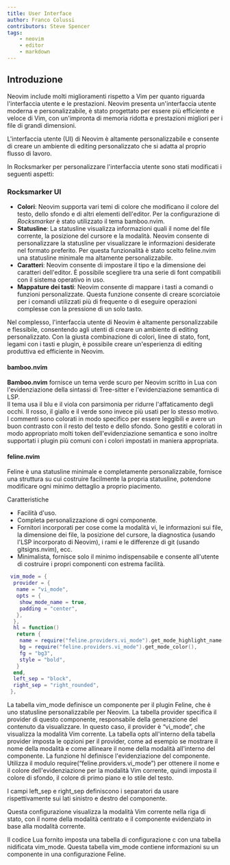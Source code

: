 ```yaml
---
title: User Interface
author: Franco Colussi
contributors: Steve Spencer
tags:
    - neovim
    - editor
    - markdown
---
```

<!--vale off-->
## Introduzione

Neovim include molti miglioramenti rispetto a Vim per quanto riguarda l'interfaccia utente e le prestazioni. Neovim presenta un'interfaccia utente moderna e personalizzabile, è stato progettato per essere più efficiente e veloce di Vim, con un'impronta di memoria ridotta e prestazioni migliori per i file di grandi dimensioni.

L'interfaccia utente (UI) di Neovim è altamente personalizzabile e consente di creare un ambiente di editing personalizzato che si adatta al proprio flusso di lavoro.

In Rocksmarker per personalizzare l'interfaccia utente sono stati modificati i seguenti aspetti:

### Rocksmarker UI

- **Colori**: Neovim supporta vari temi di colore che modificano il colore del testo, dello sfondo e di altri elementi dell'editor. Per la configurazione di *Rocksmarker* è stato utilizzato il tema bamboo.nvim.
- **Statusline**: La statusline visualizza informazioni quali il nome del file corrente, la posizione del cursore e la modalità. Neovim consente di personalizzare la statusline per visualizzare le informazioni desiderate nel formato preferito. Per questa funzionalità è stato scelto feline.nvim una statusline minimale ma altamente personalizzabile.
- **Caratteri**: Neovim consente di impostare il tipo e la dimensione dei caratteri dell'editor. È possibile scegliere tra una serie di font compatibili con il sistema operativo in uso.
- **Mappature dei tasti**: Neovim consente di mappare i tasti a comandi o funzioni personalizzate. Questa funzione consente di creare scorciatoie per i comandi utilizzati più di frequente o di eseguire operazioni complesse con la pressione di un solo tasto.

Nel complesso, l'interfaccia utente di Neovim è altamente personalizzabile e flessibile, consentendo agli utenti di creare un ambiente di editing personalizzato. Con la giusta combinazione di colori, linee di stato, font, legami con i tasti e plugin, è possibile creare un'esperienza di editing produttiva ed efficiente in Neovim.

#### bamboo.nvim

**Bamboo.nvim** fornisce un tema verde scuro per Neovim scritto in Lua con l'evidenziazione della sintassi di Tree-sitter e l'evidenziazione semantica di LSP.  
Il tema usa il blu e il viola con parsimonia per ridurre l'affaticamento degli occhi. Il rosso, il giallo e il verde sono invece più usati per lo stesso motivo.  
I commenti sono colorati in modo specifico per essere leggibili e avere un buon contrasto con il resto del testo e dello sfondo. Sono gestiti e colorati in modo appropriato molti token dell'evidenziazione semantica e sono inoltre supportati i plugin più comuni con i colori impostati in maniera appropriata.

#### feline.nvim

Feline è una statusline minimale e completamente personalizzabile, fornisce una struttura su cui costruire facilmente la propria statusline, potendone modificare ogni minimo dettaglio a proprio piacimento.

Caratteristiche

- Facilità d'uso.
- Completa personalizzazione di ogni componente.
- Fornitori incorporati per cose come la modalità vi, le informazioni sui file, la dimensione dei file, la posizione del cursore, la diagnostica (usando l'LSP incorporato di Neovim), i rami e le differenze di git (usando gitsigns.nvim), ecc.
- Minimalista, fornisce solo il minimo indispensabile e consente all'utente di costruire i propri componenti con estrema facilità.

```lua linenums="108"
 vim_mode = {
  provider = {
   name = "vi_mode",
   opts = {
    show_mode_name = true,
    padding = "center",
   },
  },
  hl = function()
   return {
    name = require("feline.providers.vi_mode").get_mode_highlight_name(),
    bg = require("feline.providers.vi_mode").get_mode_color(),
    fg = "bg3",
    style = "bold",
   }
  end,
  left_sep = "block",
  right_sep = "right_rounded",
 },
```

La tabella vim_mode definisce un componente per il plugin Feline, che è uno statusline personalizzabile per Neovim.
La tabella provider specifica il provider di questo componente, responsabile della generazione del contenuto da visualizzare. In questo caso, il provider è “vi_mode”, che visualizza la modalità Vim corrente.
La tabella opts all'interno della tabella provider imposta le opzioni per il provider, come ad esempio se mostrare il nome della modalità e come allineare il nome della modalità all'interno del componente.
La funzione hl definisce l'evidenziazione del componente. Utilizza il modulo require(“feline.providers.vi_mode”) per ottenere il nome e il colore dell'evidenziazione per la modalità Vim corrente, quindi imposta il colore di sfondo, il colore di primo piano e lo stile del testo.

I campi left_sep e right_sep definiscono i separatori da usare rispettivamente sui lati sinistro e destro del componente.

Questa configurazione visualizza la modalità Vim corrente nella riga di stato, con il nome della modalità centrato e il componente evidenziato in base alla modalità corrente.

Il codice Lua fornito imposta una tabella di configurazione c con una tabella nidificata vim_mode. Questa tabella vim_mode contiene informazioni su un componente in una configurazione Feline.
